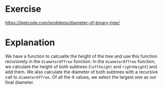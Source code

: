 # Exercise
https://leetcode.com/problems/diameter-of-binary-tree/
# Explanation
We have a function to calcualte the height of the tree and use this function recursively in the `diameterOfTree` function.
In the `diameterOfTree` function, we calculate the height of both subtrees (`leftheight` and `rightHeight`) and add them. We also calculate the diameter of both subtrees with a recursive call to `diameterOfTree`. Of all the 4 values, we select the largest one as our final diameter.
